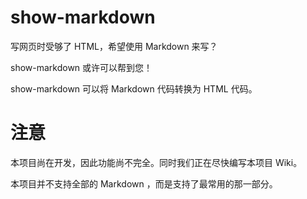 # show-markdown

写网页时受够了 HTML，希望使用 Markdown 来写？

show-markdown 或许可以帮到您！

show-markdown 可以将 Markdown 代码转换为 HTML 代码。

# 注意

本项目尚在开发，因此功能尚不完全。同时我们正在尽快编写本项目 Wiki。

本项目并不支持全部的 Markdown ，而是支持了最常用的那一部分。
